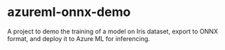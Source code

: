 # azureml-onnx-demo

A project to demo the training of a model on Iris dataset, export to ONNX format, and deploy it to Azure ML for inferencing.